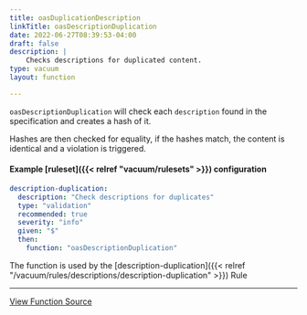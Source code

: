 ```yaml
---
title: oasDuplicationDescription
linkTitle: oasDescriptionDuplication
date: 2022-06-27T08:39:53-04:00
draft: false
description: |
    Checks descriptions for duplicated content.
type: vacuum
layout: function

---
```


`oasDescriptionDuplication` will check each `description` found in the specification and
creates a hash of it. 

Hashes are then checked for equality, if the hashes match, the content
is identical and a violation is triggered.

#### Example [ruleset]({{< relref "vacuum/rulesets" >}}) configuration

```yaml
description-duplication:
  description: "Check descriptions for duplicates"
  type: "validation"
  recommended: true
  severity: "info"
  given: "$"
  then:
    function: "oasDescriptionDuplication"
```

The function is used by
the [description-duplication]({{< relref "/vacuum/rules/descriptions/description-duplication" >}}) Rule

---

[View Function Source](https://github.com/daveshanley/vacuum/blob/main/functions/openapi/description_duplication.go)